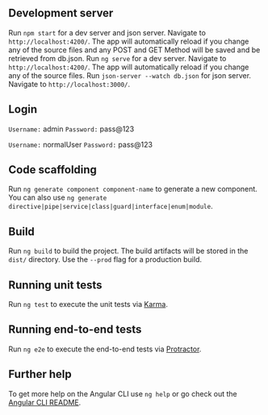 ## Development server

Run `npm start` for a dev server and json server. Navigate to `http://localhost:4200/`. The app will automatically reload if you change any of the source files and any POST and GET Method will be saved and be retrieved from db.json.
Run `ng serve` for a dev server. Navigate to `http://localhost:4200/`. The app will automatically reload if you change any of the source files.
Run `json-server --watch db.json` for json server. Navigate to `http://localhost:3000/`.

## Login

`Username:` admin
`Password:` pass@123

`Username:` normalUser
`Password:` pass@123


## Code scaffolding

Run `ng generate component component-name` to generate a new component. You can also use `ng generate directive|pipe|service|class|guard|interface|enum|module`.

## Build

Run `ng build` to build the project. The build artifacts will be stored in the `dist/` directory. Use the `--prod` flag for a production build.

## Running unit tests

Run `ng test` to execute the unit tests via [Karma](https://karma-runner.github.io).

## Running end-to-end tests

Run `ng e2e` to execute the end-to-end tests via [Protractor](http://www.protractortest.org/).

## Further help

To get more help on the Angular CLI use `ng help` or go check out the [Angular CLI README](https://github.com/angular/angular-cli/blob/master/README.md).
